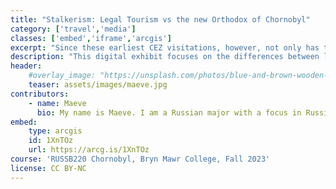 ```yaml
---
title: "Stalkerism: Legal Tourism vs the new Orthodox of Chornobyl"
category: ['travel','media']
classes: ['embed','iframe','arcgis']
excerpt: "Since these earliest CEZ visitations, however, not only has the nature of the majority of visits to the Zone changed, from illegal profit to visitation (both legal and illegal), but the term stalker itself has developed to mean something almost entirely different. In the age of legal tourism in Chornobyl, a striking dichotomy has emerged between legal tourists and illegal tourists, called 'stalkers.'"
description: "This digital exhibit focuses on the differences between legal tourism and illegal tourism, or Stalkerism, in the Chornobyl Exclusion Zone. It argues that, rather than just having a difference in legality, there is an entire difference in mindset and understanding of the Zone, with  Stalkerism going further than tourism, and even further than an online subculture, in their relationship to the Zone, with their reverence taking on spiritual aspects and an adoption of the land as a heritage land, regardless of their natural heritage."
header:
    #overlay_image: "https://unsplash.com/photos/blue-and-brown-wooden-framed-glass-window-w82zcQAH1Yg"
    teaser: assets/images/maeve.jpg
contributors:
    - name: Maeve
      bio: My name is Maeve. I am a Russian major with a focus in Russian Literature at Bryn Mawr College. 
embed:
    type: arcgis
    id: 1XnTOz
    url: https://arcg.is/1XnTOz
course: 'RUSSB220 Chornobyl, Bryn Mawr College, Fall 2023'
license: CC BY-NC
---
```

